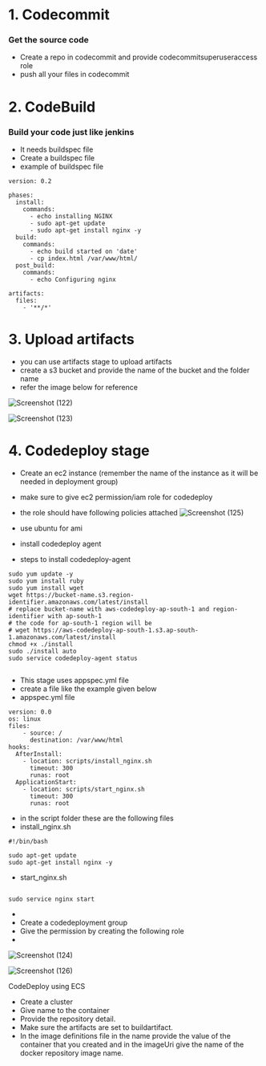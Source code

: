 # 1. Codecommit 
### Get the source code 

- Create a repo in codecommit and provide codecommitsuperuseraccess role
- push all your files in codecommit

# 2. CodeBuild
### Build your code just like jenkins

- It needs buildspec file
- Create a buildspec file
- example of buildspec file

```
version: 0.2

phases:
  install:
    commands:
      - echo installing NGINX
      - sudo apt-get update
      - sudo apt-get install nginx -y
  build:
    commands:
      - echo build started on 'date'
      - cp index.html /var/www/html/
  post_build:
    commands:
      - echo Configuring nginx

artifacts:
  files:
    - '**/*'

```

# 3. Upload artifacts

-  you can use artifacts stage to upload artifacts 
-  create a s3 bucket and provide the name of the bucket and the folder name 
-  refer the image below for reference 

![Screenshot (122)](https://user-images.githubusercontent.com/65400893/227285717-187478f5-af26-4dec-9afb-2ff884fe83c9.png)

![Screenshot (123)](https://user-images.githubusercontent.com/65400893/227285763-abfe9ed6-33b6-46f4-a9fb-cf5d64031d61.png)



# 4. Codedeploy stage

- Create an ec2 instance (remember the name of the instance as it will be needed in deployment group)
- make sure to give ec2 permission/iam role for codedeploy
- the role should have following policies attached
 ![Screenshot (125)](https://user-images.githubusercontent.com/65400893/227295274-438859a0-5d07-4bf4-a653-bdac1a2863c7.png)

- use ubuntu for ami
- install codedeploy agent
- steps to install codedeploy-agent

```
sudo yum update -y
sudo yum install ruby 
sudo yum install wget
wget https://bucket-name.s3.region-identifier.amazonaws.com/latest/install
# replace bucket-name with aws-codedeploy-ap-south-1 and region-identifier with ap-south-1
# the code for ap-south-1 region will be
# wget https://aws-codedeploy-ap-south-1.s3.ap-south-1.amazonaws.com/latest/install
chmod +x ./install
sudo ./install auto
sudo service codedeploy-agent status


```

- This stage uses appspec.yml file
- create a file like the example given below
- appspec.yml file

```
version: 0.0
os: linux
files:
    - source: /
      destination: /var/www/html
hooks:
  AfterInstall:
    - location: scripts/install_nginx.sh
      timeout: 300
      runas: root
  ApplicationStart:
    - location: scripts/start_nginx.sh
      timeout: 300
      runas: root

```

- in the script folder these are the following files
- install_nginx.sh

```
#!/bin/bash

sudo apt-get update
sudo apt-get install nginx -y

```

- start_nginx.sh

```

sudo service nginx start

```

- 
-  Create a codedeployment group
-  Give the permission by creating the following role
- 
![Screenshot (124)](https://user-images.githubusercontent.com/65400893/227292057-cf7a7c7e-d522-472c-b3f2-b52df44e1a83.png)


![Screenshot (126)](https://user-images.githubusercontent.com/65400893/227322202-032c224e-c6bc-4113-8d32-9a0080ccbfa3.png)


CodeDeploy using ECS

- Create a cluster
- Give name to the container
- Provide the repository detail.
- Make sure the artifacts are set to buildartifact.
- In the image definitions file in the name provide the value of the container that you created and in the imageUri give the name of the docker repository image name.
